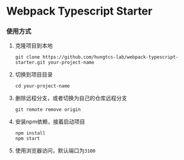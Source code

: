 Webpack Typescript Starter
====


### 使用方式
1. 克隆项目到本地
    ```shell
    git clone https://github.com/hungtcs-lab/webpack-typescript-starter.git your-project-name
    ```
2. 切换到项目目录
    ```shell
    cd your-project-name
    ```
3. 删除远程分支，或者切换为自己的仓库远程分支
    ```shell
    git remote remove origin
    ```
4. 安装npm依赖，接着启动项目
    ```shell
    npm install
    npm start
    ```
5. 使用浏览器访问，默认端口为`3100`
